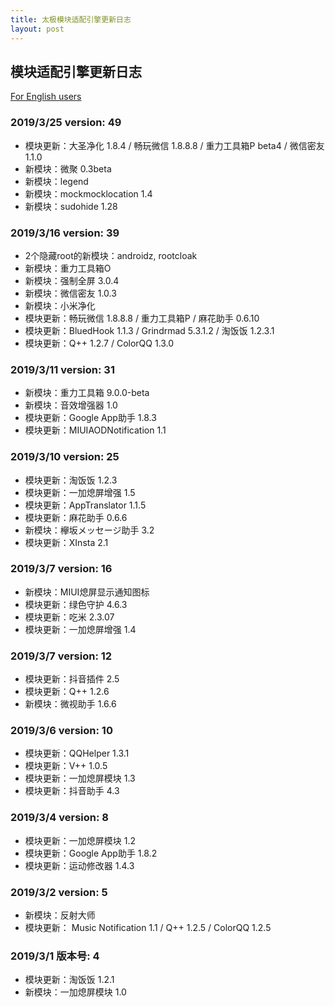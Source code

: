 ```yaml
---
title: 太极模块适配引擎更新日志
layout: post
---
```


## 模块适配引擎更新日志

[For English users](changelog)

### 2019/3/25 version: 49

- 模块更新：大圣净化 1.8.4 / 畅玩微信 1.8.8.8 / 重力工具箱P beta4 / 微信密友 1.1.0
- 新模块：微聚 0.3beta
- 新模块：legend
- 新模块：mockmocklocation 1.4
- 新模块：sudohide 1.28

### 2019/3/16 version: 39

- 2个隐藏root的新模块：androidz, rootcloak
- 新模块：重力工具箱O
- 新模块：强制全屏 3.0.4
- 新模块：微信密友 1.0.3
- 新模块：小米净化
- 模块更新：畅玩微信 1.8.8.8 / 重力工具箱P / 麻花助手 0.6.10
- 模块更新：BluedHook 1.1.3 / Grindrmad 5.3.1.2 / 淘饭饭 1.2.3.1
- 模块更新：Q++ 1.2.7 / ColorQQ 1.3.0

### 2019/3/11 version: 31
- 新模块：重力工具箱 9.0.0-beta
- 新模块：音效增强器 1.0
- 模块更新：Google App助手 1.8.3
- 模块更新：MIUIAODNotification 1.1

### 2019/3/10 version: 25

- 模块更新：淘饭饭 1.2.3
- 模块更新：一加熄屏增强 1.5
- 模块更新：AppTranslator 1.1.5
- 模块更新：麻花助手 0.6.6
- 新模块：欅坂メッセージ助手 3.2
- 模块更新：XInsta 2.1

### 2019/3/7 version: 16

- 新模块：MIUI熄屏显示通知图标
- 模块更新：绿色守护 4.6.3
- 模块更新：吃米 2.3.07
- 模块更新：一加熄屏增强 1.4

### 2019/3/7 version: 12

- 模块更新：抖音插件 2.5
- 模块更新：Q++ 1.2.6
- 新模块：微视助手 1.6.6

### 2019/3/6 version: 10

- 模块更新：QQHelper 1.3.1
- 模块更新：V++ 1.0.5
- 模块更新：一加熄屏模块 1.3
- 模块更新：抖音助手 4.3

### 2019/3/4 version: 8

- 模块更新：一加熄屏模块 1.2
- 模块更新：Google App助手 1.8.2
- 模块更新：运动修改器 1.4.3

### 2019/3/2 version: 5

- 新模块：反射大师
- 模块更新： Music Notification 1.1 / Q++ 1.2.5 / ColorQQ 1.2.5 

### 2019/3/1 版本号: 4

- 模块更新：淘饭饭 1.2.1
- 新模块：一加熄屏模块 1.0

